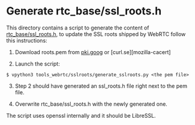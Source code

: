 # Generate rtc_base/ssl_roots.h

This directory contains a script to generate the content of
[rtc_base/ssl_roots.h][ssl-roots-header], to update the SSL roots shipped
by WebRTC follow this instructions:

1. Download roots.pem from [pki.goog][pki-goog] or [curl.se][mozilla-cacert]

2. Launch the script:

```
$ vpython3 tools_webrtc/sslroots/generate_sslroots.py <the pem file>
```

3. Step 2 should have generated an ssl_roots.h file right next to the pem file.

4. Overwrite rtc_base/ssl_roots.h with the newly generated one.

[ssl-roots-header]: https://cs.chromium.org/chromium/src/third_party/webrtc/rtc_base/ssl_roots.h
[pki-goog]: https://www.google.com/url?q=https://pki.google.com/roots.pem
[mozila-cacert]: https://curl.se/ca/cacert.pem

The script uses openssl internally and it should be LibreSSL.